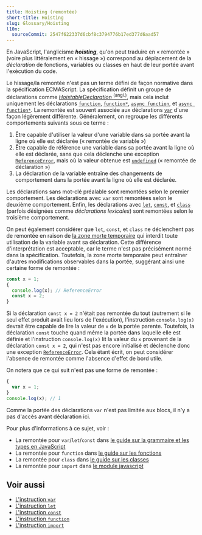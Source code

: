 ```yaml
---
title: Hoisting (remontée)
short-title: Hoisting
slug: Glossary/Hoisting
l10n:
  sourceCommit: 2547f622337d6cbf8c3794776b17ed377d6aad57
---
```


En JavaScript, l'anglicisme **<i lang="en">hoisting</i>**, qu'on peut traduire en «&nbsp;remontée&nbsp;» (voire plus littéralement en «&nbsp;hissage&nbsp;») correspond au déplacement de la _déclaration_ de fonctions, variables ou classes en haut de leur portée avant l'exécution du code.

Le hissage/la remontée n'est pas un terme défini de façon normative dans la spécification ECMAScript. La spécification définit un groupe de déclarations comme [_HoistableDeclaration_ <sup>(angl.)</sup>](https://tc39.es/ecma262/#prod-HoistableDeclaration), mais cela inclut uniquement les déclarations [`function`](/fr/docs/Web/JavaScript/Reference/Statements/function), [`function*`](/fr/docs/Web/JavaScript/Reference/Statements/function*), [`async function`](/fr/docs/Web/JavaScript/Reference/Statements/async_function), et [`async function*`](/fr/docs/Web/JavaScript/Reference/Statements/async_function*). La remontée est souvent associée aux déclarations [`var`](/fr/docs/Web/JavaScript/Reference/Statements/var) d'une façon légèrement différente. Généralement, on regroupe les différents comportements suivants sous ce terme&nbsp;:

1. Être capable d'utiliser la valeur d'une variable dans sa portée avant la ligne où elle est déclarée («&nbsp;remontée de variable&nbsp;»)
2. Être capable de référence une variable dans sa portée avant la ligne où elle est déclarée, sans que cela déclenche une exception [`ReferenceError`](/fr/docs/Web/JavaScript/Reference/Global_Objects/ReferenceError), mais où la valeur obtenue est [`undefined`](/fr/docs/Web/JavaScript/Reference/Global_Objects/undefined) («&nbsp;remontée de déclaration&nbsp;»)
3. La déclaration de la variable entraîne des changements de comportement dans la portée avant la ligne où elle est déclarée.

Les déclarations sans mot-clé préalable sont remontées selon le premier comportement. Les déclarations avec `var` sont remontées selon le deuxième comportement. Enfin, les déclarations avec [`let`](/fr/docs/Web/JavaScript/Reference/Statements/let), [`const`](/fr/docs/Web/JavaScript/Reference/Statements/const), et [`class`](/fr/docs/Web/JavaScript/Reference/Statements/class) (parfois désignées comme _déclarations lexicales_) sont remontées selon le troisième comportement.

On peut également considérer que `let`, `const`, et `class` ne déclenchent pas de remontée en raison de [la zone morte temporaire](/fr/docs/Web/JavaScript/Reference/Statements/let#zone_morte_temporaire_temporal_dead_zone_tdz_et_les_erreurs_liées_à_let) qui interdit toute utilisation de la variable avant sa déclaration. Cette différence d'interprétation est acceptable, car le terme n'est pas précisément normé dans la spécification. Toutefois, la zone morte temporaire peut entraîner d'autres modifications observables dans la portée, suggérant ainsi une certaine forme de remontée&nbsp;:

```js
const x = 1;
{
  console.log(x); // ReferenceError
  const x = 2;
}
```

Si la déclaration `const x = 2` n'était pas remontée du tout (autrement si le seul effet produit avait lieu lors de l'exécution), l'instruction `console.log(x)` devrait être capable de lire la valeur de `x` de la portée parente. Toutefois, la déclaration `const` touche quand même la portée dans laquelle elle est définie et l'instruction `console.log(x)` lit la valeur du `x` provenant de la déclaration `const x = 2`, qui n'est pas encore initialisé et déclenche donc une exception [`ReferenceError`](/fr/docs/Web/JavaScript/Reference/Global_Objects/ReferenceError). Cela étant écrit, on peut considérer l'absence de remontée comme l'absence d'effet de bord utile.

On notera que ce qui suit n'est pas une forme de remontée&nbsp;:

```js
{
  var x = 1;
}
console.log(x); // 1
```

Comme la portée des déclarations `var` n'est pas limitée aux blocs, il n'y a pas d'accès avant déclaration ici.

Pour plus d'informations à ce sujet, voir&nbsp;:

- La remontée pour `var`/`let`/`const` dans [le guide sur la grammaire et les types en JavaScript](/fr/docs/Web/JavaScript/Guide/Grammar_and_types#remontée_de_variables_hoisting)
- La remontée pour `function` dans [le guide sur les fonctions](/fr/docs/Web/JavaScript/Guide/Functions#remontée_des_fonctions)
- La remontée pour `class` dans [le guide sur les classes](/fr/docs/Web/JavaScript/Guide/Using_classes#remontée_des_déclarations_de_classe)
- La remontée pour `import` dans [le module javascript](/fr/docs/Web/JavaScript/Guide/Modules#remontée_des_déclarations_de_import)

## Voir aussi

- [L'instruction `var`](/fr/docs/Web/JavaScript/Reference/Statements/var)
- [L'instruction `let`](/fr/docs/Web/JavaScript/Reference/Statements/let)
- [L'instruction `const`](/fr/docs/Web/JavaScript/Reference/Statements/const)
- [L'instruction `function`](/fr/docs/Web/JavaScript/Reference/Statements/function)
- [L'instruction `import`](/fr/docs/Web/JavaScript/Reference/Statements/import)
